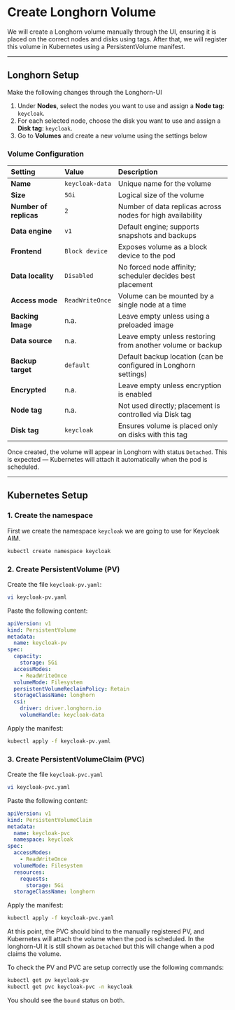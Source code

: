 # Create Longhorn Volume
We will create a Longhorn volume manually through the UI, ensuring it is placed on the correct nodes and disks using tags. After that, we will register this volume in Kubernetes using a PersistentVolume manifest.

---

## Longhorn Setup
Make the following changes through the Longhorn-UI

1. Under **Nodes**, select the nodes you want to use and assign a **Node tag**: `keycloak`.
2. For each selected node, choose the disk you want to use and assign a **Disk tag**: `keycloak`.
3. Go to **Volumes** and create a new volume using the settings below

### Volume Configuration

| Setting                  | Value            | Description                                                       |
| :---                     | :---             | :---                                                              |
| **Name**                 | `keycloak-data`   | Unique name for the volume                                        |
| **Size**                 | `5Gi`            | Logical size of the volume                                        |
| **Number of replicas**   | `2`              | Number of data replicas across nodes for high availability        |
| **Data engine**          | `v1`             | Default engine; supports snapshots and backups                    |
| **Frontend**             | `Block device`   | Exposes volume as a block device to the pod                       |
| **Data locality**        | `Disabled`       | No forced node affinity; scheduler decides best placement         |
| **Access mode**          | `ReadWriteOnce`  | Volume can be mounted by a single node at a time                  |
| **Backing Image**        | n.a.             | Leave empty unless using a preloaded image                        |
| **Data source**          | n.a.             | Leave empty unless restoring from another volume or backup        |
| **Backup target**        | `default`        | Default backup location (can be configured in Longhorn settings)  |
| **Encrypted**            | n.a.             | Leave empty unless encryption is enabled                          |
| **Node tag**             | n.a.             | Not used directly; placement is controlled via Disk tag           |
| **Disk tag**             | `keycloak`     | Ensures volume is placed only on disks with this tag              |

Once created, the volume will appear in Longhorn with status `Detached`. This is expected — Kubernetes will attach it automatically when the pod is scheduled.

---

## Kubernetes Setup
### 1. Create the namespace
First we create the namespace `keycloak` we are going to use for Keycloak AIM.
```bash
kubectl create namespace keycloak
```
### 2. Create PersistentVolume (PV)
Create the file `keycloak-pv.yaml`:
```bash
vi keycloak-pv.yaml
```
Paste the following content:
```yaml
apiVersion: v1
kind: PersistentVolume
metadata:
  name: keycloak-pv
spec:
  capacity:
    storage: 5Gi
  accessModes:
    - ReadWriteOnce
  volumeMode: Filesystem
  persistentVolumeReclaimPolicy: Retain
  storageClassName: longhorn
  csi:
    driver: driver.longhorn.io
    volumeHandle: keycloak-data
```
Apply the manifest:
```bash
kubectl apply -f keycloak-pv.yaml
```

### 3. Create PersistentVolumeClaim (PVC)
Create the file `keycloak-pvc.yaml`
```bash
vi keycloak-pvc.yaml
```
Paste the following content:
```yaml
apiVersion: v1
kind: PersistentVolumeClaim
metadata:
  name: keycloak-pvc
  namespace: keycloak
spec:
  accessModes:
    - ReadWriteOnce
  volumeMode: Filesystem
  resources:
    requests:
      storage: 5Gi
  storageClassName: longhorn
```
Apply the manifest:
```bash
kubectl apply -f keycloak-pvc.yaml
```

At this point, the PVC should bind to the manually registered PV, and Kubernetes will attach the volume when the pod is scheduled. In the longhorn-UI it is still shown as `Detached` but this will change when a pod claims the volume.

To check the PV and PVC are setup correctly use the following commands:
```bash
kubectl get pv keycloak-pv
kubectl get pvc keycloak-pvc -n keycloak
```
You should see the `bound` status on both.

